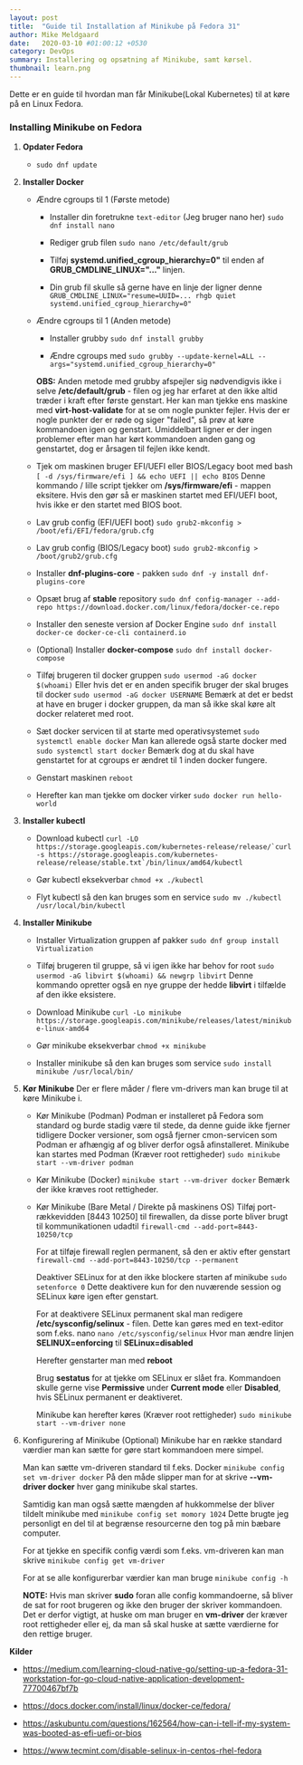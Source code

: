 ```yaml
---
layout: post
title:  "Guide til Installation af Minikube på Fedora 31"
author: Mike Meldgaard
date:   2020-03-10 #01:00:12 +0530
category: DevOps
summary: Installering og opsætning af Minikube, samt kørsel.
thumbnail: learn.png
---
```

Dette er en guide til hvordan man får Minikube(Lokal Kubernetes) til at køre på en Linux Fedora.

### Installing Minikube on Fedora ###

1. **Opdater Fedora**
    * `sudo dnf update`

2. **Installer Docker**

    * Ændre cgroups til 1 (Første metode)
        * Installer din foretrukne <code>text-editor</code> (Jeg bruger nano her)
        `sudo dnf install nano`

        * Rediger grub filen
        `sudo nano /etc/default/grub`

        * Tilføj **systemd.unified_cgroup_hierarchy=0"** til enden af **GRUB_CMDLINE_LINUX="..."** linjen.

        * Din grub fil skulle så gerne have en linje der ligner denne
        `GRUB_CMDLINE_LINUX="resume=UUID=... rhgb quiet systemd.unified_cgroup_hierarchy=0"`
    
    * Ændre cgroups til 1 (Anden metode)

        * Installer grubby
        `sudo dnf install grubby`

        * Ændre cgroups med
        `sudo grubby --update-kernel=ALL --args="systemd.unified_cgroup_hierarchy=0"`

        **OBS:** Anden metode med grubby afspejler sig nødvendigvis ikke i selve **/etc/default/grub** - filen og jeg har erfaret at den ikke altid træder i kraft efter første genstart. Her kan man tjekke ens maskine med **virt-host-validate** for at se om nogle punkter fejler. Hvis der er nogle punkter der er røde og siger "failed", så prøv at køre kommandoen igen og genstart. Umiddelbart ligner er der ingen problemer efter man har kørt kommandoen anden gang og genstartet, dog er årsagen til fejlen ikke kendt.

    * Tjek om maskinen bruger EFI/UEFI eller BIOS/Legacy boot med bash
    `[ -d /sys/firmware/efi ] && echo UEFI || echo BIOS`
    Denne kommando / lille script tjekker om **/sys/firmware/efi** - mappen eksitere. Hvis den gør så er maskinen startet med EFI/UEFI boot, hvis ikke er den startet med BIOS boot.
    
    * Lav grub config (EFI/UEFI boot)
    `sudo grub2-mkconfig > /boot/efi/EFI/fedora/grub.cfg`

    * Lav grub config (BIOS/Legacy boot)
    `sudo grub2-mkconfig > /boot/grub2/grub.cfg`

    * Installer **dnf-plugins-core** - pakken
    `sudo dnf -y install dnf-plugins-core`

    * Opsæt brug af **stable** repository
    `sudo dnf config-manager --add-repo https://download.docker.com/linux/fedora/docker-ce.repo`

    * Installer den seneste version af Docker Engine
    `sudo dnf install docker-ce docker-ce-cli containerd.io`

    * (Optional) Installer **docker-compose**
    `sudo dnf install docker-compose`

    * Tilføj brugeren til docker gruppen
    `sudo usermod -aG docker $(whoami)`
    Eller hvis det er en anden specifik bruger der skal bruges til docker
    `sudo usermod -aG docker USERNAME`
    Bemærk at det er bedst at have en bruger i docker gruppen, da man så ikke skal køre alt docker relateret med root.

    * Sæt docker servicen til at starte med operativsystemet
    `sudo systemctl enable docker`
    Man kan allerede også starte docker med
    `sudo systemctl start docker`
    Bemærk dog at du skal have genstartet for at cgroups er ændret til 1 inden docker fungere.

    * Genstart maskinen
    `reboot`

    * Herefter kan man tjekke om docker virker
    `sudo docker run hello-world`

3. **Installer kubectl**

    * Download kubectl
    ```curl -LO https://storage.googleapis.com/kubernetes-release/release/`curl -s https://storage.googleapis.com/kubernetes-release/release/stable.txt`/bin/linux/amd64/kubectl```

    * Gør kubectl eksekverbar
    `chmod +x ./kubectl`

    * Flyt kubectl så den kan bruges som en service
    `sudo mv ./kubectl /usr/local/bin/kubectl`

4. **Installer Minikube**

    * Installer Virtualization gruppen af pakker
    `sudo dnf group install Virtualization`

    * Tilføj brugeren til gruppe, så vi igen ikke har behov for root
    `sudo usermod -aG libvirt $(whoami) && newgrp libvirt`
    Denne kommando opretter også en nye gruppe der hedde **libvirt** i tilfælde af den ikke eksistere.

    * Download Minikube
    `curl -Lo minikube https://storage.googleapis.com/minikube/releases/latest/minikube-linux-amd64`

    * Gør minikube eksekverbar
    `chmod +x minikube`

    * Installer minikube så den kan bruges som service
    `sudo install minikube /usr/local/bin/`

5. **Kør Minikube**
    Der er flere måder / flere vm-drivers man kan bruge til at køre Minikube i.

    * Kør Minikube (Podman)
    Podman er installeret på Fedora som standard og burde stadig være til stede, da denne guide ikke fjerner tidligere Docker versioner, som også fjerner cmon-servicen som Podman er afhængig af og bliver derfor også afinstalleret.
    Minikube kan startes med Podman (Kræver root rettigheder)
    `sudo minikube start --vm-driver podman`

    * Kør Minikube (Docker)
    `minikube start --vm-driver docker`
    Bemærk der ikke kræves root rettigheder.

    * Kør Minikube (Bare Metal / Direkte på maskinens OS)
    Tilføj port-rækkevidden [8443 10250] til firewallen, da disse porte bliver brugt til kommunikationen udadtil
    `firewall-cmd --add-port=8443-10250/tcp`

        For at tilføje firewall reglen permanent, så den er aktiv efter genstart
        `firewall-cmd --add-port=8443-10250/tcp --permanent`

        Deaktiver SELinux for at den ikke blockere starten af minikube
        `sudo setenforce 0`
        Dette deaktivere kun for den nuværende session og SELinux køre igen efter genstart.

        For at deaktivere SELinux permanent skal man redigere **/etc/sysconfig/selinux** - filen. Dette kan gøres med en text-editor som f.eks. nano
        `nano /etc/sysconfig/selinux`
        Hvor man ændre linjen **SELINUX=enforcing** til **SELinux=disabled**
        
        Herefter genstarter man med **reboot**

        Brug **sestatus** for at tjekke om SELinux er slået fra. Kommandoen skulle gerne vise **Permissive** under **Current mode** eller **Disabled**, hvis SELinux permanent er deaktiveret.

        Minikube kan herefter køres (Kræver root rettigheder)
        `sudo minikube start --vm-driver none`

6. Konfigurering af Minikube (Optional)
Minikube har en række standard værdier man kan sætte for gøre start kommandoen mere simpel.

    Man kan sætte vm-driveren standard til f.eks. Docker
    `minikube config set vm-driver docker`
    På den måde slipper man for at skrive **--vm-driver docker** hver gang minikube skal startes.

    Samtidig kan man også sætte mængden af hukkommelse der bliver tildelt minikube med
    `minikube config set momory 1024`
    Dette brugte jeg personligt en del til at begrænse resourcerne den tog på min bæbare computer.

    For at tjekke en specifik config værdi som f.eks. vm-driveren kan man skrive
    `minikube config get vm-driver`

    For at se alle konfigurerbar værdier kan man bruge
    `minikube config -h`

    **NOTE:** Hvis man skriver **sudo** foran alle config kommandoerne, så bliver de sat for root brugeren og ikke den bruger der skriver kommandoen. Det er derfor vigtigt, at huske om man bruger en **vm-driver** der kræver root rettigheder eller ej, da man så skal huske at sætte værdierne for den rettige bruger.


**Kilder**
* <https://medium.com/learning-cloud-native-go/setting-up-a-fedora-31-workstation-for-go-cloud-native-application-development-77700467bf7b>

* <https://docs.docker.com/install/linux/docker-ce/fedora/>

* <https://askubuntu.com/questions/162564/how-can-i-tell-if-my-system-was-booted-as-efi-uefi-or-bios>

* <https://www.tecmint.com/disable-selinux-in-centos-rhel-fedora>